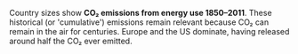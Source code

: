 Country sizes show **CO₂ emissions from energy use 1850–2011**. These historical (or 'cumulative') emissions remain relevant because CO₂ can remain in the air for centuries. Europe and the US dominate, having released around half the CO₂ ever emitted.